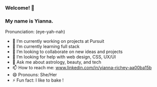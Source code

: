### Welcome! 👋

### My name is Yianna.   
Pronunciation: (eye-yah-nah) 


- 🔭 I’m currently working on projects at Pursuit
- 🌱 I’m currently learning full stack 
- 👯 I’m looking to collaborate on new ideas and projects
- 🤔 I’m looking for help with web design, CSS, UX/UI
- 💬 Ask me about astrology, beauty, and tech
- 📫 How to reach me: www.linkedin.com/in/yianna-richey-aa00ba15b
- 😄 Pronouns: She/Her
- ⚡ Fun fact: I like to bake !
